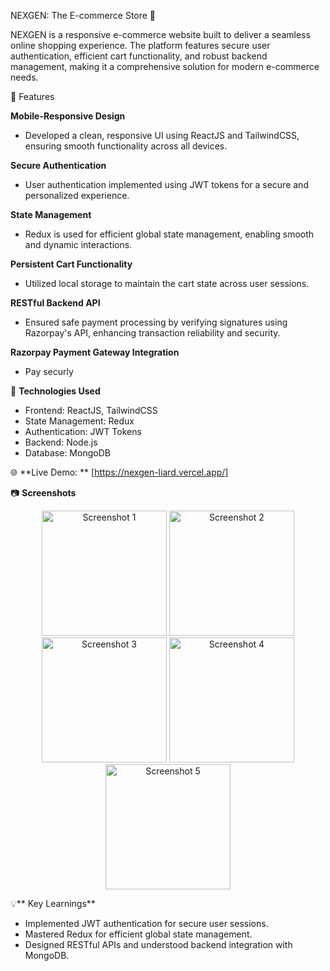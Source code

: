 NEXGEN: The E-commerce Store 🛒

NEXGEN is a responsive e-commerce website built to deliver a seamless online shopping experience. The platform features secure user authentication, efficient cart functionality, and robust backend management, making it a comprehensive solution for modern e-commerce needs.

🌟 Features

**Mobile-Responsive Design**
  - Developed a clean, responsive UI using ReactJS and TailwindCSS, ensuring smooth functionality across all devices.

**Secure Authentication**
  - User authentication implemented using JWT tokens for a secure and personalized experience.
    
**State Management**
  - Redux is used for efficient global state management, enabling smooth and dynamic interactions.
    
**Persistent Cart Functionality**
  - Utilized local storage to maintain the cart state across user sessions.
    
**RESTful Backend API**
  - Ensured safe payment processing by verifying signatures using Razorpay's API, enhancing transaction reliability and security.

**Razorpay Payment Gateway Integration**
  - Pay securly
    
    
🚀 **Technologies Used**

  - Frontend: ReactJS, TailwindCSS
  - State Management: Redux
  - Authentication: JWT Tokens
  - Backend: Node.js
  - Database: MongoDB
    
🌐 **Live Demo: ** [https://nexgen-liard.vercel.app/]

📷 **Screenshots**

<p align="center">
  <img src="https://github.com/user-attachments/assets/61ff320e-37b9-4d39-84db-888792b145e1" alt="Screenshot 1" width="200"/>
  <img src="https://github.com/user-attachments/assets/9f4728ce-1041-483b-b6f3-2e7d533a4f02" alt="Screenshot 2" width="200"/>
  <img src="https://github.com/user-attachments/assets/148bff63-1fe5-47cb-ade3-f871e6536526" alt="Screenshot 3" width="200"/>
  <img src="https://github.com/user-attachments/assets/9ed7e364-df26-42dd-9e1e-a375a72efd9a" alt="Screenshot 4" width="200"/>
  <img src="https://github.com/user-attachments/assets/956c9976-24f3-4526-847f-5598e61972b9" alt="Screenshot 5" width="200"/>
</p>

💡** Key Learnings**
  - Implemented JWT authentication for secure user sessions.
  - Mastered Redux for efficient global state management.
  - Designed RESTful APIs and understood backend integration with MongoDB.

